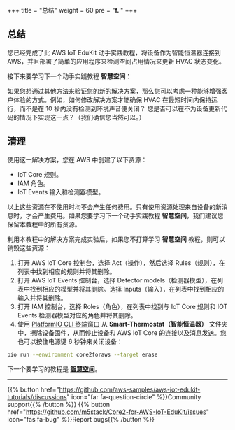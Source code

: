 +++
title = "总结"
weight = 60
pre = "<b>f. </b>"
+++

## 总结
您已经完成了此 AWS IoT EduKit 动手实践教程，将设备作为智能恒温器连接到 AWS，并且部署了简单的应用程序来检测空间占用情况来更新 HVAC 状态变化。

接下来要学习下一个动手实践教程 **智慧空间**：

如果您想通过其他方法来验证您的新的解决方案，那么您可以考虑一种能够增强客户体验的方式。例如，如何修改解决方案才能确保 HVAC 在最短时间内保持运行，而不是在 10 秒内没有检测到环境声音便关闭？ 您是否可以在不为设备更新代码的情况下实现这一点？（我们确信您当然可以。）

## 清理
使用这一解决方案，您在 AWS 中创建了以下资源：

* IoT Core 规则。
* IAM 角色。
* IoT Events 输入和检测器模型。

以上这些资源在不使用时均不会产生任何费用。只有使用资源处理来自设备的新消息时，才会产生费用。如果您要学习下一个动手实践教程 **智慧空间**，我们建议您保留本教程中的所有资源。

利用本教程中的解决方案完成实验后，如果您不打算学习 **智慧空间** 教程，则可以销毁这些资源：

1. 打开 AWS IoT Core 控制台，选择 Act（操作），然后选择 Rules（规则），在列表中找到相应的规则并将其删除。
2. 打开 AWS IoT Events 控制台，选择 Detector models（检测器模型），在列表中找到相应的模型并将其删除。选择 Inputs（输入），在列表中找到相应的输入并将其删除。
3. 打开 IAM 控制台，选择 Roles（角色），在列表中找到与 IoT Core 规则和 IOT Events 检测器模型对应的角色并将其删除。
4. 使用 [PlatformIO CLI 终端窗口](../blinky-hello-world/prerequisites.html#open-the-platformio-cli-terminal-window) 从 **Smart-Thermostat（智能恒温器）** 文件夹中，擦除设备固件，从而停止设备和 AWS IoT Core 的连接以及消息发送。您也可以按住电源键 6 秒钟来关闭设备：
```bash
pio run --environment core2foraws --target erase
```

下一个要学习的教程是 [**智慧空间**](/cn/smart-spaces.html)。

---
{{% button href="https://github.com/aws-samples/aws-iot-edukit-tutorials/discussions" icon="far fa-question-circle" %}}Community support{{% /button %}} {{% button href="https://github.com/m5stack/Core2-for-AWS-IoT-EduKit/issues" icon="fas fa-bug" %}}Report bugs{{% /button %}}